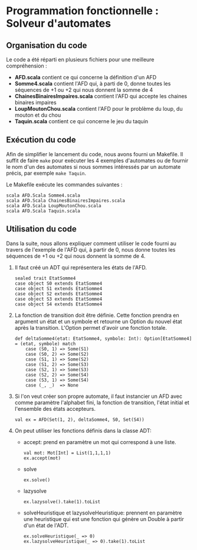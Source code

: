 # Programmation fonctionnelle : Solveur d'automates

## Organisation du code

Le code a été réparti en plusieurs fichiers pour une meilleure compréhension :

* **AFD.scala** contient ce qui concerne la définition d'un AFD
* **Somme4.scala** contient l'AFD qui, à parti de 0, donne toutes les séquences de +1 ou +2 qui nous donnent la somme de 4
* **ChainesBinairesImpaires.scala** contient l'AFD qui accepte les chaines binaires impaires
* **LoupMoutonChou.scala** contient l'AFD pour le problème du loup, du mouton et du chou
* **Taquin.scala** contient ce qui concerne le jeu du taquin

## Exécution du code

Afin de simplifier le lancement du code, nous avons fourni un Makefile. Il suffit de faire `make` pour exécuter les 4 exemples d'automates ou de fournir le nom d'un des automates si nous sommes intéressés par un automate précis, par exemple `make Taquin`.

Le Makefile exécute les commandes suivantes :

```
scala AFD.Scala Somme4.scala
scala AFD.Scala ChainesBinairesImpaires.scala
scala AFD.Scala LoupMoutonChou.scala
scala AFD.Scala Taquin.scala
```

## Utilisation du code

Dans la suite, nous allons expliquer comment utiliser le code fourni au travers de l'exemple de l'AFD qui, à partir de 0, nous donne toutes les séquences de +1 ou +2 qui nous donnent la somme de 4.

1. Il faut créé un ADT qui représentera les états de l'AFD.
    ```
    sealed trait EtatSomme4
    case object S0 extends EtatSomme4
    case object S1 extends EtatSomme4
    case object S2 extends EtatSomme4
    case object S3 extends EtatSomme4
    case object S4 extends EtatSomme4
    ```

2. La fonction de transition doit être définie. Cette fonction prendra en argument un état et un symbole et retourne un Option du nouvel état après la transition. L'Option permet d'avoir une fonction totale.
    ```
    def deltaSomme4(etat: EtatSomme4, symbole: Int): Option[EtatSomme4] = (etat, symbole) match
        case (S0, 1) => Some(S1)
        case (S0, 2) => Some(S2)
        case (S1, 1) => Some(S2)
        case (S1, 2) => Some(S3)
        case (S2, 1) => Some(S3)
        case (S2, 2) => Some(S4)
        case (S3, 1) => Some(S4)
        case (_, _)  => None
    ```

3. Si l'on veut créer son propre automate, il faut instancier un AFD avec comme paramètre l'alphabet fini, la fonction de transition, l'état initial et l'ensemble des états accepteurs.
    ```
    val ex = AFD(Set(1, 2), deltaSomme4, S0, Set(S4))
    ```

4. On peut utiliser les fonctions définis dans la classe ADT:
    * accept: prend en paramètre un mot qui correspond à une liste.
        ```
        val mot: Mot[Int] = List(1,1,1,1)
        ex.accept(mot)
        ```
    * solve
        ```
        ex.solve()
        ```
    * lazysolve
        ```
        ex.lazysolve().take(1).toList
        ```
    * solveHeuristique et lazysolveHeuristique: prennent en paramètre une heuristique qui est une fonction qui génère un Double à partir d'un état de l'ADT.
        ```
        ex.solveHeuristique(_ => 0)
        ex.lazysolveHeuristique(_ => 0).take(1).toList
        ```
